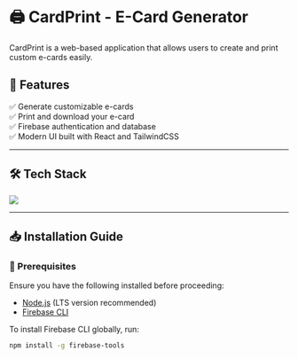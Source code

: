 # 🖨️ CardPrint - E-Card Generator

CardPrint is a web-based application that allows users to create and print custom e-cards easily.  

## 📌 Features  
✅ Generate customizable e-cards  
✅ Print and download your e-card  
✅ Firebase authentication and database  
✅ Modern UI built with React and TailwindCSS  

---

## 🛠️ Tech Stack  

<p align="left">
  <img src="https://skillicons.dev/icons?i=js,ts,react,vite,tailwind,firebase,git" />
</p>

---

## 📥 Installation Guide  

### 🔹 Prerequisites  
Ensure you have the following installed before proceeding:  

- [Node.js](https://nodejs.org/) (LTS version recommended)  
- [Firebase CLI](https://firebase.google.com/docs/cli)  

To install Firebase CLI globally, run:  
```bash
npm install -g firebase-tools
